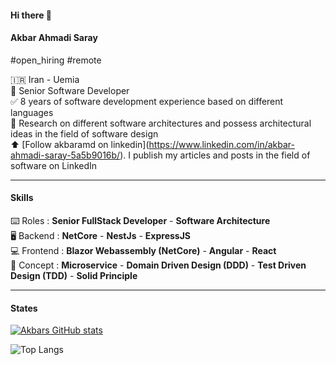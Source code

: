 #### Hi there 👋

#### **Akbar Ahmadi Saray**

#open_hiring #remote

🇮🇷 Iran - Uemia  
💬 Senior Software Developer   
✅ 8 years of software development experience based on different languages  
🔎 Research on different software architectures and possess architectural ideas in the field of software design  
⬆️ \[Follow akbaramd on linkedin\](https://www.linkedin.com/in/akbar-ahmadi-saray-5a5b9016b/). I publish my articles and posts in the field of software on LinkedIn

---

#### **Skills**

⌨️ Roles  :  **Senior FullStack Developer** - **Software Architecture**  
🖥 Backend : **NetCore** - **NestJs** - **ExpressJS**  
💻 Frontend : **Blazor Webassembly (NetCore)** - **Angular** - **React**  
📃 Concept : **Microservice** - **Domain Driven Design (DDD)** - **Test Driven Design (TDD)** - **Solid Principle**

---

#### **States**

[![Akbars GitHub stats](https://github-readme-stats.vercel.app/api?username=akbaramd&theme=dark)](https://github.com/akbaramd)
  
![Top Langs](https://github-readme-stats.vercel.app/api/top-langs/?username=akbaramd&theme=dark)
